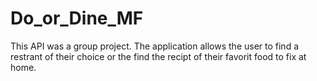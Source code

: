 # Do_or_Dine_MF
This API was a group project. The application allows the user to find a restrant of their choice or the find the recipt of their favorit food to fix at home.
